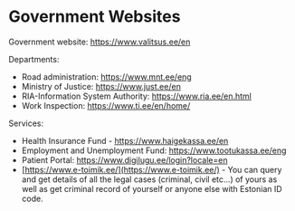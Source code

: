 # Government Websites

Government website: https://www.valitsus.ee/en

Departments:
- Road administration: https://www.mnt.ee/eng
- Ministry of Justice: https://www.just.ee/en
- RIA-Information System Authority: https://www.ria.ee/en.html
- Work Inspection: https://www.ti.ee/en/home/


Services:
- Health Insurance Fund - https://www.haigekassa.ee/en
- Employment and Unemployment Fund: https://www.tootukassa.ee/eng
- Patient Portal: https://www.digilugu.ee/login?locale=en
- [https://www.e-toimik.ee/](https://www.e-toimik.ee/) - You can query and get details of all the legal cases (criminal, civil etc...) of yours as well as get criminal record of yourself or anyone else with Estonian ID code.
